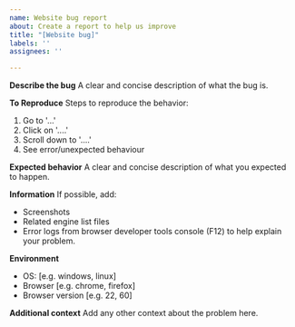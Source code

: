 ```yaml
---
name: Website bug report
about: Create a report to help us improve
title: "[Website bug]"
labels: ''
assignees: ''

---
```


**Describe the bug**
A clear and concise description of what the bug is.

**To Reproduce**
Steps to reproduce the behavior:
1. Go to '...'
2. Click on '....'
3. Scroll down to '....'
4. See error/unexpected behaviour

**Expected behavior**
A clear and concise description of what you expected to happen.

**Information**
If possible, add:
* Screenshots
* Related engine list files
* Error logs from browser developer tools console (F12)
to help explain your problem.

**Environment**
 - OS: [e.g. windows, linux]
 - Browser [e.g. chrome, firefox]
 - Browser version [e.g. 22, 60]

**Additional context**
Add any other context about the problem here.
